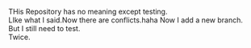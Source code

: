 THis Repository has no meaning except testing.<br>
LIke what I said.Now there are conflicts.haha
Now I add a new branch.<br>
But I still need to test.<br>
Twice.
